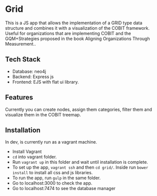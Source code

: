 # Grid

This is a JS app that allows the implementation of a GRID type data structure and combines it with a visualization of the COBIT framework. Useful for organizations that are implementing COBIT and the GQM+Strategies proposed in the book Aligning Organizations Through Measurement..

## Tech Stack
 * Database: neo4j
 * Backend: Express js
 * Frontend: EJS with flat ui library.
 
 ## Features

 Currently you can create nodes, assign them categories, filter them and visualize them in the COBIT treemap.

 ## Installation

 In dev, is currently run as a vagrant machine. 

 * Install Vagrant
 * `cd` into vagrant folder.
 * Run `vagrant up` in this folder and wait until installation is complete.
 * To set up the app, `vagrant ssh` and then `cd grid/`. Inside run `bower install` to install all css and js libraries.
 * To run the app, run `gulp` in the same folder.
 * Go to localhost:3000 to check the app.
 * Go to localhost:7474 to see the database manager